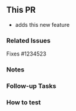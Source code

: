 <!-- Please use this template for your pull request. -->
<!-- Please use the sections that you need and delete other sections -->

## This PR

- adds this new feature
<!-- add the description of the PR here -->

### Related Issues

<!-- add here the GitHub issue that this PR resolves if applicable -->
Fixes #1234523

### Notes
<!-- any additional notes for this PR -->

### Follow-up Tasks
<!-- anything that is related to this PR but not done here should be noted under this section -->
<!-- if there is a need for a new issue, please link it here -->

### How to test
<!-- if applicable, add testing instructions under this section -->

